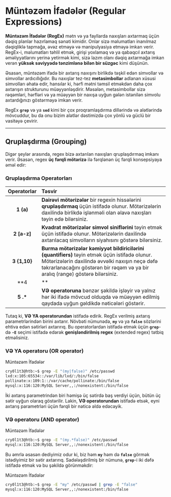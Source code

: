 # Müntəzəm İfadələr (Regular Expressions)

**Müntəzəm İfadələr (RegEx)** mətn və ya fayllarda naxışları axtarmaq üçün dəqiq planlar hazırlamaq sənəti kimidir. Onlar sizə məlumatları inanılmaz dəqiqliklə tapmağa, əvəz etməyə və manipulyasiya etməyə imkan verir. RegEx-i, məlumatları təhlil etmək, girişi yoxlamaq və ya qabaqcıl axtarış əməliyyatlarını yerinə yetirmək kimi, sizə lazım olanı dəqiq axtarmağa imkan verən **yüksək səviyyədə tənzimlənə bilən bir süzgəc** kimi düşünün.

Əsasən, müntəzəm ifadə bir axtarış naxışını birlikdə təşkil edən simvollar və simvollar ardıcıllığıdır. Bu naxışlar tez-tez **metasimbollar** adlanan xüsusi simvolları əhatə edir, hansılar ki, hərfi mətni təmsil etməkdən daha çox axtarışın strukturunu müəyyənləşdirir. Məsələn, metasimbollar sizə rəqəmləri, hərfləri və ya müəyyən bir naxışa uyğun gələn istənilən simvolu axtardığınızı göstərməyə imkan verir.

RegEx **`grep`** və ya **`sed`** kimi bir çox proqramlaşdırma dillərində və alətlərində mövcuddur, bu da onu bizim alətlər dəstimizdə çox yönlü və güclü bir vasitəyə çevirir.

-----

## Qruplaşdırma (Grouping)

Digər şeylər arasında, regex bizə axtarılan naxışları qruplaşdırmaq imkanı verir. Əsasən, regex **üç fərqli mötərizə** ilə fərqlənən üç fərqli konsepsiyaya əməl edir:

### Qruplaşdırma Operatorları

| Operatorlar | Təsvir |
| :---: | :--- |
| **1 (a)** | **Dairəvi mötərizələr** bir regexin hissələrini **qruplaşdırmaq** üçün istifadə olunur. Mötərizələrin daxilində birlikdə işlənməli olan əlavə naxışları təyin edə bilərsiniz. |
| **2 [a-z]** | **Kvadrat mötərizələr** **simvol siniflərini** təyin etmək üçün istifadə olunur. Mötərizələrin daxilində axtarılacaq simvolların siyahısını göstərə bilərsiniz. |
| **3 {1,10}** | **Burma mötərizələr** **kəmiyyət bildiricilərini (quantifiers)** təyin etmək üçün istifadə olunur. Mötərizələrin daxilində əvvəlki naxışın neçə dəfə təkrarlanacağını göstərən bir rəqəm və ya bir aralıq (range) göstərə bilərsiniz. |
| **4 |** | Həmçinin **VƏ YA operatoru** adlanır və iki ifadədən biri uyğun gəldikdə nəticələri göstərir. |
| **5 .\*** | **VƏ operatoruna** bənzər şəkildə işləyir və yalnız hər iki ifadə mövcud olduqda və müəyyən edilmiş qaydada uyğun gəldikdə nəticələri göstərir. |

Tutaq ki, **VƏ YA operatorundan** istifadə edirik. RegEx verilmiş axtarış parametrlərindən birini axtarır. Növbəti nümunədə, **`my`** və ya **`false`** sözlərini ehtiva edən sətirləri axtarırıq. Bu operatorlardan istifadə etmək üçün **`grep`**-də **`-E`** seçimi istifadə edərək **genişləndirilmiş regex** (extended regex) tətbiq etməlisiniz.

### VƏ YA operatoru (OR operator)

Müntəzəm İfadələr

```bash
cry0l1t3@htb:~$ grep -E "(my|false)" /etc/passwd
lxd:x:105:65534::/var/lib/lxd/:/bin/false
pollinate:x:109:1::/var/cache/pollinate:/bin/false
mysql:x:116:120:MySQL Server,,:/nonexistent:/bin/false
```

İki axtarış parametrindən biri həmişə üç sətirdə baş verdiyi üçün, bütün üç sətir uyğun olaraq göstərilir. Lakin, **VƏ operatorundan** istifadə etsək, eyni axtarış parametrləri üçün fərqli bir nəticə əldə edəcəyik.

### VƏ operatoru (AND operator)

Müntəzəm İfadələr

```bash
cry0l1t3@htb:~$ grep -E "(my.*false)" /etc/passwd
mysql:x:116:120:MySQL Server,,:/nonexistent:/bin/false
```

Bu əmrlə əsasən dediyimiz odur ki, biz həm **`my`** həm də **`false`** görmək istədiyimiz bir sətir axtarırıq. Sadələşdirilmiş bir nümunə, **`grep`**-i iki dəfə istifadə etmək və bu şəkildə görünməkdir:

Müntəzəm İfadələr

```bash
cry0l1t3@htb:~$ grep -E "my" /etc/passwd | grep -E "false"
mysql:x:116:120:MySQL Server,,:/nonexistent:/bin/false
```
